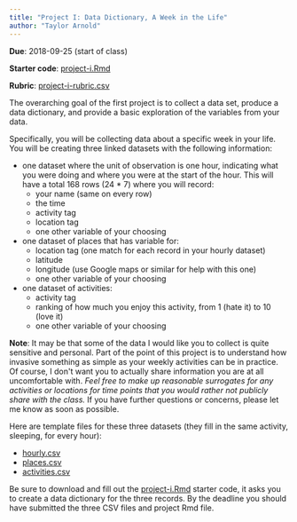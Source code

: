 ```yaml
---
title: "Project I: Data Dictionary, A Week in the Life"
author: "Taylor Arnold"
---
```


**Due**: 2018-09-25 (start of class)

**Starter code**: <a href="https://raw.githubusercontent.com/statsmaths/stat209-f18/master/projects/project-i.Rmd" download="project-i.Rmd" target="_blank">project-i.Rmd</a>

**Rubric**: [project-i-rubric.csv](https://github.com/statsmaths/stat209-f18/blob/master/projects/project-i-rubric.csv)

The overarching goal of the first project is to collect a data set, produce a
data dictionary, and provide a basic exploration of the variables from your
data.

Specifically, you will be collecting data about a specific week in your life.
You will be creating three linked datasets with the following information:

- one dataset where the unit of observation is one hour, indicating what you
were doing and where you were at the start of the hour. This will have a total
168 rows (24 * 7) where you will record:
    - your name (same on every row) 
    - the time
    - activity tag
    - location tag
    - one other variable of your choosing
- one dataset of places that has variable for:
    - location tag (one match for each record in your hourly dataset)
    - latitude 
    - longitude (use Google maps or similar for help with this one)
    - one other variable of your choosing
- one dataset of activities:
    - activity tag  
    - ranking of how much you enjoy this activity, from 1 (hate it) to 10 (love it)
    - one other variable of your choosing

**Note**: It may be that some of the data I would like you to collect is quite
sensitive and personal. Part of the point of this project is to understand how
invasive something as simple as your weekly activities can be in practice. Of
course, I don't want you to actually share information you are at all
uncomfortable with. *Feel free to make up reasonable surrogates for any
activities or locations for time points that you would rather not publicly
share with the class.* If you have further questions or concerns, please let me
know as soon as possible.

Here are template files for these three datasets (they fill in the same
activity, sleeping, for every hour):

- <a href="https://raw.githubusercontent.com/statsmaths/stat209-f18/master/projects/project-i/hourly.csv" download="hourly.csv" target="_blank">hourly.csv</a>
- <a href="https://raw.githubusercontent.com/statsmaths/stat209-f18/master/projects/project-i/places.csv" download="places.csv" target="_blank">places.csv</a>
- <a href="https://raw.githubusercontent.com/statsmaths/stat209-f18/master/projects/project-i/activities.csv" download="activities.csv" target="_blank">activities.csv</a>

Be sure to download and fill out the <a href="https://raw.githubusercontent.com/statsmaths/stat209-f18/master/projects/project-i.Rmd" download="project-i.Rmd" target="_blank">project-i.Rmd</a> starter code, it asks you to create a data dictionary for the three records.
By the deadline you should have submitted the three CSV files and project
Rmd file.


